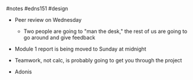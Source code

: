 #notes #edns151 #design 



- Peer review on Wednesday
	- Two people are going to "man the desk," the rest of us are going to go around and give feedback
- Module 1 report is being moved to Sunday at midnight
- Teamwork, not calc, is probably going to get you through the project

- Adonis